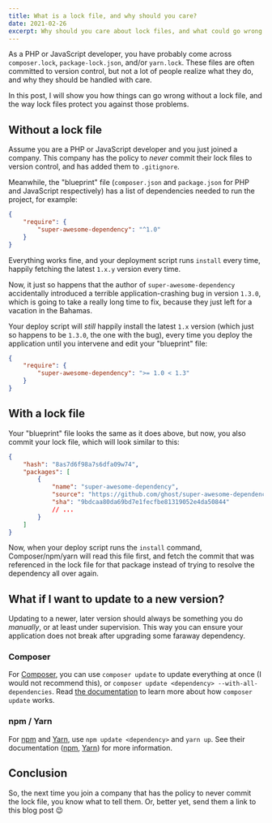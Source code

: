 ```yaml
---
title: What is a lock file, and why should you care?
date: 2021-02-26
excerpt: Why should you care about lock files, and what could go wrong if you delete them? This post explains!
---
```


As a PHP or JavaScript developer, you have probably come across `composer.lock`, `package-lock.json`, and/or `yarn.lock`. These files are often committed to version control, but not a lot of people realize what they do, and why they should be handled with care.

In this post, I will show you how things can go wrong without a lock file, and the way lock files protect you against those problems.

## Without a lock file
Assume you are a PHP or JavaScript developer and you just joined a company. This company has the policy to _never_ commit their lock files to version control, and has added them to `.gitignore`. 

Meanwhile, the "blueprint" file (`composer.json` and `package.json` for PHP and JavaScript respectively) has a list of dependencies needed to run the project, for example:

```json
{
    "require": {
        "super-awesome-dependency": "^1.0"
    }
}
```

Everything works fine, and your deployment script runs `install` every time, happily fetching the latest `1.x.y` version every time.

Now, it just so happens that the author of `super-awesome-dependency` accidentally introduced a terrible application-crashing bug in version `1.3.0`, which is going to take a really long time to fix, because they just left for a vacation in the Bahamas.

Your deploy script will _still_ happily install the latest `1.x` version (which just so happens to be `1.3.0`, the one with the bug), every time you deploy the application until you intervene and edit your "blueprint" file:

```json
{
    "require": {
        "super-awesome-dependency": ">= 1.0 < 1.3"
    }
}
```

## With a lock file
Your "blueprint" file looks the same as it does above, but now, you also commit  your lock file, which will look similar to this:

```json
{
    "hash": "8as7d6f98a7s6dfa09w74",
    "packages": [
        {
            "name": "super-awesome-dependency",
            "source": "https://github.com/ghost/super-awesome-dependency.git",
            "sha": "9bdcaa80da69bd7e1fecfbe81319052e4da50844"
            // ...
        }
    ]
}
```

Now, when your deploy script runs the `install` command, Composer/npm/yarn will read this file first, and fetch the commit that was referenced in the lock file for that package instead of trying to resolve the dependency all over again.

## What if I want to update to a new version?
Updating to a newer, later version should always be something you do _manually_, or at least under supervision. This way you can ensure your application does not break after upgrading some faraway dependency.

### Composer
For [Composer](https://getcomposer.org), you can use `composer update` to update everything at once (I would not recommend this), or `composer update <dependency> --with-all-dependencies`. Read [the documentation](https://getcomposer.org/doc/03-cli.md#update-u) to learn more about how `composer update` works.

### npm / Yarn
For [npm](https://npmjs.com) and [Yarn](https://yarnpkg.com), use `npm update <dependency>` and `yarn up`.  See their documentation ([npm](https://docs.npmjs.com/cli/v7/commands/npm-update), [Yarn](https://yarnpkg.com/cli/up)) for more information.

## Conclusion
So, the next time you join a company that has the policy to never commit the lock file, you know what to tell them. Or, better yet, send them a link to this blog post 😉
